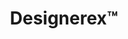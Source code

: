 ---
title: Designerex™
layout: post
image: "/assets/images/projects/designerex.png"
description: Find dresses for hire and compare providers. Pickup locally or get it delivered. Refund guarantee. Rent now, Pay later by Afterpay.
technology: Ruby on Rails, MySQL, AWS, PostgreSQL
available_on: Web
type: Marketplace
permalink: /designerex/
website_link: https://designerex.com.au/
---